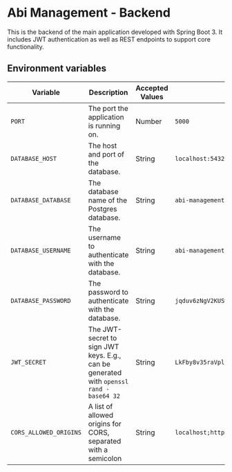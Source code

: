 # Abi Management - Backend

This is the backend of the main application developed with Spring Boot 3.
It includes JWT authentication as well as REST endpoints to support core functionality.

## Environment variables

| **Variable**           | **Description**                                                                        | **Accepted Values** | **Example**                                    |
|------------------------|----------------------------------------------------------------------------------------|---------------------|------------------------------------------------|
| `PORT`                 | The port the application is running on.                                                | Number              | `5000`                                         |
| `DATABASE_HOST`        | The host and port of the database.                                                     | String              | `localhost:5432`                               |
| `DATABASE_DATABASE`    | The database name of the Postgres database.                                            | String              | `abi-management`                               |
| `DATABASE_USERNAME`    | The username to authenticate with the database.                                        | String              | `abi-management`                               |
| `DATABASE_PASSWORD`    | The password to authenticate with the database.                                        | String              | `jqduv6zNgV2KUSwf`                             |
| `JWT_SECRET`           | The JWT-secret to sign JWT keys. E.g., can be generated with `openssl rand -base64 32` | String              | `LkFby8v35raVplZDbetrAev0u13+KBEm6zhuCmYbvNA=` |
| `CORS_ALLOWED_ORIGINS` | A list of allowed origins for CORS, separated with a semicolon                         | String              | `localhost;https://example.com`                |